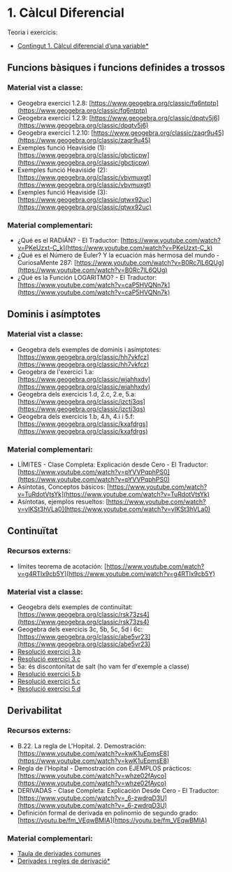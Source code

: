 # 1. Càlcul Diferencial

Teoria i exercicis:

* [Contingut 1. Càlcul diferencial d’una variable*](https://atenea.upc.edu/pluginfile.php/4951719/mod_resource/content/1/Problemes_Contingut_1_FOMA.pdf)

## Funcions bàsiques i funcions definides a trossos

### Material vist a classe:

* Geogebra exercici 1.2.8: [https://www.geogebra.org/classic/fq6ntptp](https://www.geogebra.org/classic/fq6ntptp)
* Geogebra exercici 1.2.9: [https://www.geogebra.org/classic/dpqtv5j6](https://www.geogebra.org/classic/dpqtv5j6)
* Geogebra exercici 1.2.10: [https://www.geogebra.org/classic/zaqr9u45](https://www.geogebra.org/classic/zaqr9u45)
* Exemples funció Heaviside (1): [https://www.geogebra.org/classic/gbctjcpw](https://www.geogebra.org/classic/gbctjcpw)
* Exemples funció Heaviside (2): [https://www.geogebra.org/classic/vbvmuxgt](https://www.geogebra.org/classic/vbvmuxgt)
* Exemples funció Heaviside (3): [https://www.geogebra.org/classic/qtwx92uc](https://www.geogebra.org/classic/qtwx92uc)

### Material complementari:

* ¿Qué es el RADIÁN? - El Traductor: [https://www.youtube.com/watch?v=PKeUzxt-C_k](https://www.youtube.com/watch?v=PKeUzxt-C_k)
* ¿Qué es el Número de Euler? Y la ecuación más hermosa del mundo - CuriosaMente 287: [https://www.youtube.com/watch?v=B0Rc7lL6QUg](https://www.youtube.com/watch?v=B0Rc7lL6QUg)
* ¿Qué es la Función LOGARITMO? - El Traductor: [https://www.youtube.com/watch?v=caP5HVQNn7k](https://www.youtube.com/watch?v=caP5HVQNn7k)

## Dominis i asímptotes

### Material vist a classe:

* Geogebra dels exemples de dominis i asímptotes: [https://www.geogebra.org/classic/hh7vkfcz](https://www.geogebra.org/classic/hh7vkfcz)
* Geogebra de l'exercici 1.a: [https://www.geogebra.org/classic/wjahhxdv](https://www.geogebra.org/classic/wjahhxdv)
* Geogebra dels exercicis 1.d, 2.c, 2.e, 5.a: [https://www.geogebra.org/classic/jzctj3qs](https://www.geogebra.org/classic/jzctj3qs)
* Geogebra dels exercicis 1.b, 4.h, 4.i i 5.f: [https://www.geogebra.org/classic/kxafdrgs](https://www.geogebra.org/classic/kxafdrgs)

### Material complementari:

* LÍMITES - Clase Completa: Explicación desde Cero - El Traductor: [https://www.youtube.com/watch?v=pYVVPqphPS0](https://www.youtube.com/watch?v=pYVVPqphPS0)
* Asíntotas, Conceptos básicos: [https://www.youtube.com/watch?v=TuRdotVtsYk](https://www.youtube.com/watch?v=TuRdotVtsYk)
* Asíntotas, ejemplos resueltos: [https://www.youtube.com/watch?v=yIKSt3hVLa0](https://www.youtube.com/watch?v=yIKSt3hVLa0)

## Continuïtat

### Recursos externs:

* límites teorema de acotación: [https://www.youtube.com/watch?v=g4RTlx9cb5Y](https://www.youtube.com/watch?v=g4RTlx9cb5Y)

### Material vist a classe:

* Geogebra dels exemples de continuïtat: [https://www.geogebra.org/classic/rsk73zs4](https://www.geogebra.org/classic/rsk73zs4)
* Geogebra dels exercicis 3c, 5b, 5c, 5d i 6c: [https://www.geogebra.org/classic/abe5vr23](https://www.geogebra.org/classic/abe5vr23)
* [Resolució exercici 3.b](./1_3_continuitat/3b.jpg)
* [Resolució exercici 3.c](./1_3_continuitat/3c.jpg)
* 5a: és discontonïtat de salt (ho vam fer d'exemple a classe)
* [Resolució exercici 5.b](./1_3_continuitat/5b.jpg)
* [Resolució exercici 5.c](./1_3_continuitat/5c.jpg)
* [Resolució exercici 5.d](./1_3_continuitat/5d.jpg)

## Derivabilitat

### Recursos externs:

* B.22. La regla de L'Hopital. 2. Demostración: [https://www.youtube.com/watch?v=kwK1uEpmsE8](https://www.youtube.com/watch?v=kwK1uEpmsE8)
* Regla de l'Hopital - Demostración con EJEMPLOS prácticos: [https://www.youtube.com/watch?v=whze02fAyco](https://www.youtube.com/watch?v=whze02fAyco)
* DERIVADAS - Clase Completa: Explicación Desde Cero - El Traductor: [https://www.youtube.com/watch?v=_6-zwdrqD3U](https://www.youtube.com/watch?v=_6-zwdrqD3U)
* Definición formal de derivada en polinomio de segundo grado: [https://youtu.be/fm_VEqwBMIA](https://youtu.be/fm_VEqwBMIA)

### Material complementari:

* [Taula de derivades comunes](./1_4_derivabilitat/taula_de_derivades.png)
* [Derivades i regles de derivació*](https://atenea.upc.edu/pluginfile.php/4580387/mod_folder/content/0/taula%20%20propietats.pdf)
